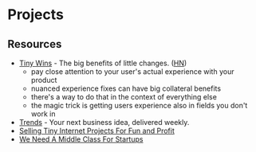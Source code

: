 # Projects

## Resources

- [Tiny Wins](https://joelcalifa.com/blog/tiny-wins/) - The big benefits of little changes. ([HN](https://news.ycombinator.com/item?id=27013896))
  - pay close attention to your user's actual experience with your product
  - nuanced experience fixes can have big collateral benefits
  - there's a way to do that in the context of everything else
  - the magic trick is getting users experience also in fields you don't work in
- [Trends](https://trends.co/) - Your next business idea, delivered weekly.
- [Selling Tiny Internet Projects For Fun and Profit](https://tinyprojects.dev/posts/selling_tiny_internet_projects_for_fun_and_profit)
- [We Need A Middle Class For Startups](https://neilthanedar.com/we-need-a-middle-class-for-startups/)

